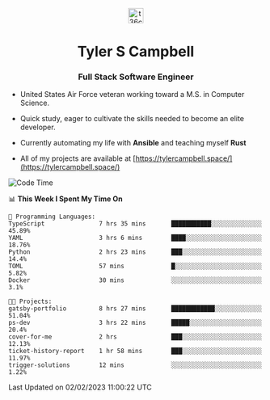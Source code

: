 <p align="center">
<a href="https://www.linkedin.com/in/t36campbell" target="blank"><img align="center" src="https://ik.imagekit.io/t36campbell/Portfolio/linkedin.png.original_m8bbGgPh6.png" alt="t36campbell" height="30" width="30" /></a>
</p>
<h1 align="center">Tyler S Campbell</h1>
<h3 align="center">Full Stack Software Engineer</h3>

* United States Air Force veteran working toward a M.S. in Computer Science.

* Quick study, eager to cultivate the skills needed to become an elite developer.

* Currently automating my life with **Ansible** and teaching myself **Rust**

* All of my projects are available at [https://tylercampbell.space/](https://tylercampbell.space/)

<!--START_SECTION:waka-->
![Code Time](http://img.shields.io/badge/Code%20Time-2%2C137%20hrs%2029%20mins-blue)

📊 **This Week I Spent My Time On** 

```text
💬 Programming Languages: 
TypeScript               7 hrs 35 mins       ███████████░░░░░░░░░░░░░░   45.89% 
YAML                     3 hrs 6 mins        ████░░░░░░░░░░░░░░░░░░░░░   18.76% 
Python                   2 hrs 23 mins       ███░░░░░░░░░░░░░░░░░░░░░░   14.4% 
TOML                     57 mins             █░░░░░░░░░░░░░░░░░░░░░░░░   5.82% 
Docker                   30 mins             ░░░░░░░░░░░░░░░░░░░░░░░░░   3.1%

🐱‍💻 Projects: 
gatsby-portfolio         8 hrs 27 mins       ████████████░░░░░░░░░░░░░   51.04% 
ps-dev                   3 hrs 22 mins       █████░░░░░░░░░░░░░░░░░░░░   20.4% 
cover-for-me             2 hrs               ███░░░░░░░░░░░░░░░░░░░░░░   12.13% 
ticket-history-report    1 hr 58 mins        ███░░░░░░░░░░░░░░░░░░░░░░   11.97% 
trigger-solutions        12 mins             ░░░░░░░░░░░░░░░░░░░░░░░░░   1.22%

```


 Last Updated on 02/02/2023 11:00:22 UTC
<!--END_SECTION:waka-->
